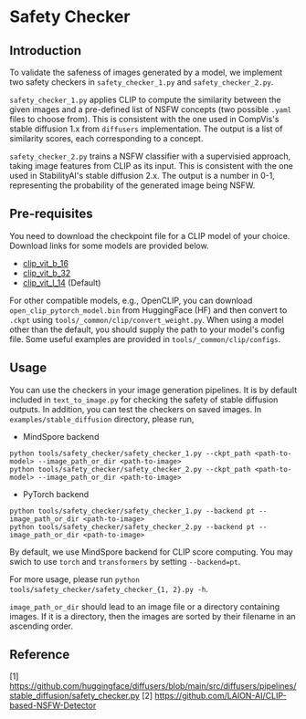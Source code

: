 # Safety Checker

## Introduction
To validate the safeness of images generated by a model, we implement two safety checkers in `safety_checker_1.py` and `safety_checker_2.py`.

`safety_checker_1.py` applies CLIP to compute the similarity between the given images and a pre-defined list of NSFW concepts (two possible `.yaml` files to choose from). This is consistent with the one used in CompVis's stable diffusion 1.x from `diffusers` implementation. The output is a list of similarity scores, each corresponding to a concept.

`safety_checker_2.py` trains a NSFW classifier with a supervisied approach, taking image features from CLIP as its input. This is consistent with the one used in StabilityAI's stable diffusion 2.x. The output is a number in 0-1, representing the probability of the generated image being NSFW.

## Pre-requisites
You need to download the checkpoint file for a CLIP model of your choice. Download links for some models are provided below.

- [clip_vit_b_16](https://ascend-repo-modelzoo.obs.cn-east-2.myhuaweicloud.com/MindFormers/clip/clip_vit_b_16.ckpt)
- [clip_vit_b_32](https://ascend-repo-modelzoo.obs.cn-east-2.myhuaweicloud.com/XFormer_for_mindspore/clip/clip_vit_b_32.ckpt)
- [clip_vit_l_14](https://ascend-repo-modelzoo.obs.cn-east-2.myhuaweicloud.com/MindFormers/clip/clip_vit_l_14.ckpt) (Default)

For other compatible models, e.g., OpenCLIP, you can download `open_clip_pytorch_model.bin` from HuggingFace (HF) and then convert to `.ckpt` using `tools/_common/clip/convert_weight.py`. When using a model other than the default, you should supply the path to your model's config file. Some useful examples are provided in `tools/_common/clip/configs`.

## Usage
You can use the checkers in your image generation pipelines. It is by default included in `text_to_image.py` for checking the safety of stable diffusion outputs. In addition, you can test the checkers on saved images. In `examples/stable_diffusion` directory, please run,

- MindSpore backend
```
python tools/safety_checker/safety_checker_1.py --ckpt_path <path-to-model> --image_path_or_dir <path-to-image>
python tools/safety_checker/safety_checker_2.py --ckpt_path <path-to-model> --image_path_or_dir <path-to-image>
```
- PyTorch backend
```
python tools/safety_checker/safety_checker_1.py --backend pt --image_path_or_dir <path-to-image>
python tools/safety_checker/safety_checker_2.py --backend pt --image_path_or_dir <path-to-image>
```
By default, we use MindSpore backend for CLIP score computing. You may swich to use `torch` and `transformers` by setting `--backend=pt`.

For more usage, please run `python tools/safety_checker/safety_checker_{1, 2}.py -h`.

`image_path_or_dir` should lead to an image file or a directory containing images. If it is a directory, then the images are sorted by their filename in an ascending order.

## Reference

[1] https://github.com/huggingface/diffusers/blob/main/src/diffusers/pipelines/stable_diffusion/safety_checker.py
[2] https://github.com/LAION-AI/CLIP-based-NSFW-Detector

